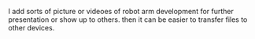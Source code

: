 I add sorts of picture or videoes of robot arm development for further presentation or show up to others. then it can be easier to transfer files to other devices.
